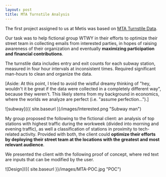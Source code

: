 ```yaml
---
layout: post
title: MTA Turnstile Analysis
---
```


The first project assigned to us at Metis was based on <a href="http://web.mta.info/developers/turnstile.html" target="_blank">MTA Turnstile Data</a>.

Our task was to help fictional group WTWY in their efforts to optimize their street team in collecting emails from interested parties, in hopes of raising awareness of their organization and eventually <b>maximizing participation and financial contributions</b>.

The turnstile data includes entry and exit counts for each subway station, measured in four hour intervals at inconsistent times. Required significant man-hours to clean and organize the data. 

[Aside: At this point, I tried to avoid the wistful dreamy thinking of "hey, wouldn't it be great if the data were collected in a completely different way", because they weren't. This likely stems from my background in economics, where the worlds we analyze are perfect (i.e. "assume perfection...").]

![subway]({{ site.baseurl }}/images/Interested.png "Subway man")

My group proposed the following to the fictional client: an analysis of top stations with highest traffic during the workweek (divided into morning and evening traffic), as well a classification of stations in proximity to tech-related activity. Provided with both, the client could <b>optimize their efforts by deploying their street team at the locations with the greatest and most relevant audience</b>.

We presented the client with the following proof of concept, where red text are inputs that can be modified by the user.

![Design]({{ site.baseurl }}/images/MTA-POC.jpg "POC")